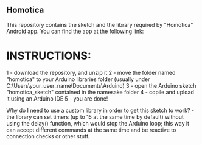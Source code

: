 ## Homotica
This repository contains the sketch and the library required by "Homotica" Android app.
You can find the app at the following link: 

# INSTRUCTIONS:
  1 - download the repository, and unzip it
  2 - move the folder named "homotica" to your Arduino libraries folder (usually under C:\Users\your_user_name\Documents\Arduino)
  3 - open the Arduino sketch "homotica_sketch" contained in the namesake folder
  4 - copile and upload it using an Arduino IDE
  5 - you are done!

Why do I need to use a custom library in order to get this sketch to work? - the library can set timers (up to 15 at the same time by default) without using the delay() function, which would stop the Arduino loop; this way it can accept different commands at the same time and be reactive to connection checks or other stuff.
